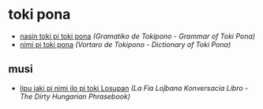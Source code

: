 # toki pona

* [nasin toki pi toki pona](nasin-toki.md) *(Gramatiko de Tokipono - Grammar of Toki Pona)*
* [nimi pi toki pona](nimi.md) *(Vortaro de Tokipono - Dictionary of Toki Pona)*

## musi

* [lipu jaki pi nimi ilo pi toki Losupan](musi/lipu-jaki-pi-nimi-ilo-pi-toki-losupan.md) *(La Fia Loĵbana Konversacia Libro - The Dirty Hungarian Phrasebook)*
